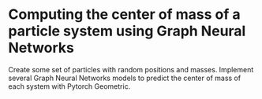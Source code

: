 # Computing the center of mass of a particle system using Graph Neural Networks

Create some set of particles with random positions and masses. Implement several Graph Neural Networks models to predict the center of mass of each system with Pytorch Geometric.


